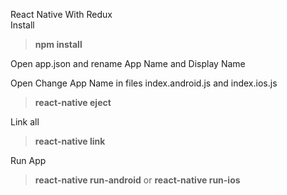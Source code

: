 React Native With Redux <br/>
Install
<p>
	<blockquote>
		<strong>npm install</strong>
		<br/>
	</blockquote>
</p>
<p>
	Open app.json and rename App Name and Display Name
</p>

<p>
	Open Change App Name in files index.android.js and index.ios.js
</p>

<p>
	<blockquote>
		<strong>react-native eject</strong>
	</blockquote>
</p>
Link all
<p>
	<blockquote>
		<strong>react-native link</strong>
	</blockquote>
</p>

<p>
Run App
	<blockquote>
		<strong>react-native run-android</strong>  or <strong>react-native run-ios</strong>
	</blockquote>
</p>